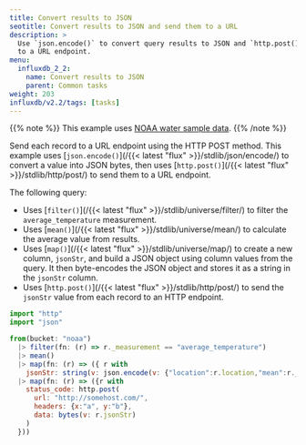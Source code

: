 ```yaml
---
title: Convert results to JSON
seotitle: Convert results to JSON and send them to a URL
description: >
  Use `json.encode()` to convert query results to JSON and `http.post()` to send them
  to a URL endpoint.
menu:
  influxdb_2_2:
    name: Convert results to JSON
    parent: Common tasks
weight: 203
influxdb/v2.2/tags: [tasks]
---
```

{{% note %}}
This example uses [NOAA water sample data](/influxdb/v2.2/reference/sample-data/#noaa-water-sample-data).
{{% /note %}}

Send each record to a URL endpoint using the HTTP POST method. This example uses [`json.encode()`](/{{< latest "flux" >}}/stdlib/json/encode/) to convert a value into JSON bytes, then uses [`http.post()`](/{{< latest "flux" >}}/stdlib/http/post/) to send them to a URL endpoint.

The following query:
  - Uses [`filter()`](/{{< latest "flux" >}}/stdlib/universe/filter/) to filter the `average_temperature` measurement.
  - Uses [`mean()`](/{{< latest "flux" >}}/stdlib/universe/mean/) to calculate the average value from results.
  - Uses [`map()`](/{{< latest "flux" >}}/stdlib/universe/map/) to create a new column, `jsonStr`, and build a JSON object using column values from the query. It then byte-encodes the JSON object and stores it as a string in the `jsonStr` column.
  - Uses [`http.post()`](/{{< latest "flux" >}}/stdlib/http/post/) to send the `jsonStr` value from each record to an HTTP endpoint.


```js
import "http"
import "json"

from(bucket: "noaa")
  |> filter(fn: (r) => r._measurement == "average_temperature")
  |> mean()
  |> map(fn: (r) => ({ r with
    jsonStr: string(v: json.encode(v: {"location":r.location,"mean":r._value}))}))
  |> map(fn: (r) => ({r with
    status_code: http.post(
      url: "http://somehost.com/",
      headers: {x:"a", y:"b"},
      data: bytes(v: r.jsonStr)
    )
  }))
```
